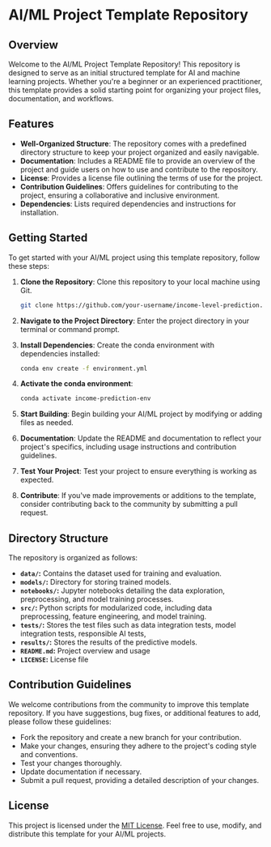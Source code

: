 # AI/ML Project Template Repository

## Overview

Welcome to the AI/ML Project Template Repository! This repository is designed to serve as an initial structured template for AI and machine learning projects. Whether you're a beginner or an experienced practitioner, this template provides a solid starting point for organizing your project files, documentation, and workflows.

## Features

- **Well-Organized Structure**: The repository comes with a predefined directory structure to keep your project organized and easily navigable.
- **Documentation**: Includes a README file to provide an overview of the project and guide users on how to use and contribute to the repository.
- **License**: Provides a license file outlining the terms of use for the project.
- **Contribution Guidelines**: Offers guidelines for contributing to the project, ensuring a collaborative and inclusive environment.
- **Dependencies**: Lists required dependencies and instructions for installation.

## Getting Started

To get started with your AI/ML project using this template repository, follow these steps:

1. **Clone the Repository**: Clone this repository to your local machine using Git.

   ```bash
   git clone https://github.com/your-username/income-level-prediction.git
2. **Navigate to the Project Directory**: Enter the project directory in your terminal or command prompt.
3. **Install Dependencies**: Create the conda environment with dependencies installed:

   ```bash
   conda env create -f environment.yml
4. **Activate the conda environment**:

   ```bash
   conda activate income-prediction-env
5. **Start Building**: Begin building your AI/ML project by modifying or adding files as needed.
6. **Documentation**: Update the README and documentation to reflect your project's specifics, including usage instructions and contribution guidelines.
7. **Test Your Project**: Test your project to ensure everything is working as expected.
8. **Contribute**: If you've made improvements or additions to the template, consider contributing back to the community by submitting a pull request.

## Directory Structure

The repository is organized as follows:

- **`data/`:** Contains the dataset used for training and evaluation.
- **`models/`:** Directory for storing trained models.
- **`notebooks/`:** Jupyter notebooks detailing the data exploration, preprocessing, and model training processes.
- **`src/`:** Python scripts for modularized code, including data preprocessing, feature engineering, and model training.
- **`tests/`:** Stores the test files such as data integration tests, model integration tests, responsible AI tests, 
- **`results/`:** Stores the results of the predictive models.
- **`README.md`:** Project overview and usage
- **`LICENSE`:** License file
## Contribution Guidelines

We welcome contributions from the community to improve this template repository. If you have suggestions, bug fixes, or additional features to add, please follow these guidelines:

- Fork the repository and create a new branch for your contribution.
- Make your changes, ensuring they adhere to the project's coding style and conventions.
- Test your changes thoroughly.
- Update documentation if necessary.
- Submit a pull request, providing a detailed description of your changes.

## License

This project is licensed under the [MIT License](License). Feel free to use, modify, and distribute this template for your AI/ML projects.
